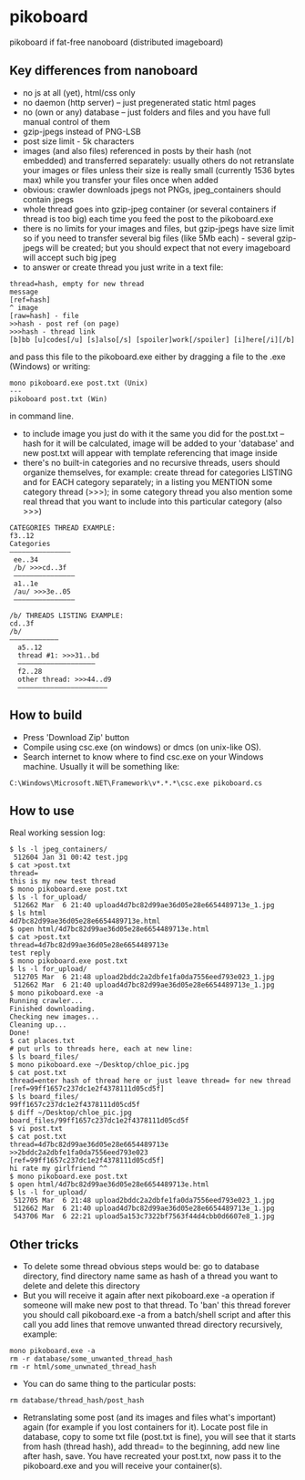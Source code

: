 # pikoboard
pikoboard if fat-free nanoboard (distributed imageboard)

## Key differences from nanoboard
* no js at all (yet), html/css only
* no daemon (http server) – just pregenerated static html pages
* no (own or any) database – just folders and files and you have full manual control of them
* gzip-jpegs instead of PNG-LSB
* post size limit - 5k characters
* images (and also files) referenced in posts by their hash (not embedded) and transferred separately: usually others do not retranslate your images or files unless their size is really small (currently 1536 bytes max) while you transfer your files once when added
* obvious: crawler downloads jpegs not PNGs, jpeg_containers should contain jpegs
* whole thread goes into gzip-jpeg container (or several containers if thread is too big) each time you feed the post to the pikoboard.exe
* there is no limits for your images and files, but gzip-jpegs have size limit so if you need to transfer several big files (like 5Mb each) - several gzip-jpegs will be created; but you should expect that not every imageboard will accept such big jpeg
* to answer or create thread you just write in a text file:
```
thread=hash, empty for new thread
message
[ref=hash] 
^ image
[raw=hash] - file
>>hash - post ref (on page)
>>>hash - thread link
[b]bb [u]codes[/u] [s]also[/s] [spoiler]work[/spoiler] [i]here[/i][/b]
```
and pass this file to the pikoboard.exe either by dragging a file to the .exe (Windows) or writing:
```
mono pikoboard.exe post.txt (Unix)
---
pikoboard post.txt (Win)
```
in command line.
* to include image you just do with it the same you did for the post.txt – hash for it will be calculated, image will be added to your 'database' and new post.txt will appear with template referencing that image inside
* there's no built-in categories and no recursive threads, users should organize themselves, for example: create thread for categories LISTING and for EACH category separately; in a listing you MENTION some category thread (>>>); in some category thread you also mention some real thread that you want to include into this particular category (also >>>)
```
CATEGORIES THREAD EXAMPLE:
f3..12
Categories
–––––––––––––––
 ee..34
 /b/ >>>cd..3f
 –––––––––––––––
 a1..1e
 /au/ >>>3e..05
 –––––––––––––––

/b/ THREADS LISTING EXAMPLE:
cd..3f
/b/
––––––––––––
  a5..12
  thread #1: >>>31..bd
  –––––––––––––––––––
  f2..28
  other thread: >>>44..d9
  ––––––––––––––––––––––
```

## How to build
* Press 'Download Zip' button
* Compile using csc.exe (on windows) or dmcs (on unix-like OS).
* Search internet to know where to find csc.exe on your Windows machine. Usually it will be something like:
```
C:\Windows\Microsoft.NET\Framework\v*.*.*\csc.exe pikoboard.cs
```

## How to use

Real working session log:
```
$ ls -l jpeg_containers/
 512604 Jan 31 00:42 test.jpg
$ cat >post.txt
thread=
this is my new test thread
$ mono pikoboard.exe post.txt 
$ ls -l for_upload/
 512662 Mar  6 21:40 upload4d7bc82d99ae36d05e28e6654489713e_1.jpg
$ ls html
4d7bc82d99ae36d05e28e6654489713e.html
$ open html/4d7bc82d99ae36d05e28e6654489713e.html 
$ cat >post.txt
thread=4d7bc82d99ae36d05e28e6654489713e
test reply
$ mono pikoboard.exe post.txt 
$ ls -l for_upload/
 512705 Mar  6 21:48 upload2bddc2a2dbfe1fa0da7556eed793e023_1.jpg
 512662 Mar  6 21:40 upload4d7bc82d99ae36d05e28e6654489713e_1.jpg
$ mono pikoboard.exe -a
Running crawler...
Finished downloading.
Checking new images...
Cleaning up...
Done!
$ cat places.txt 
# put urls to threads here, each at new line:
$ ls board_files/
$ mono pikoboard.exe ~/Desktop/chloe_pic.jpg 
$ cat post.txt 
thread=enter hash of thread here or just leave thread= for new thread
[ref=99ff1657c237dc1e2f4378111d05cd5f]
$ ls board_files/
99ff1657c237dc1e2f4378111d05cd5f
$ diff ~/Desktop/chloe_pic.jpg board_files/99ff1657c237dc1e2f4378111d05cd5f 
$ vi post.txt
$ cat post.txt
thread=4d7bc82d99ae36d05e28e6654489713e
>>2bddc2a2dbfe1fa0da7556eed793e023
[ref=99ff1657c237dc1e2f4378111d05cd5f]
hi rate my girlfriend ^^
$ mono pikoboard.exe post.txt 
$ open html/4d7bc82d99ae36d05e28e6654489713e.html
$ ls -l for_upload/
 512705 Mar  6 21:48 upload2bddc2a2dbfe1fa0da7556eed793e023_1.jpg
 512662 Mar  6 21:40 upload4d7bc82d99ae36d05e28e6654489713e_1.jpg
 543706 Mar  6 22:21 upload5a153c7322bf7563f44d4cbb0d6607e8_1.jpg
 ```

## Other tricks
* To delete some thread obvious steps would be: go to database directory, find directory name same as hash of a thread you want to delete and delete this directory
* But you will receive it again after next pikoboard.exe -a operation if someone will make new post to that thread. To 'ban' this thread forever you should call pikoboard.exe -a from a batch/shell script and after this call you add lines that remove unwanted thread directory recursively, example:
```
mono pikoboard.exe -a
rm -r database/some_unwanted_thread_hash
rm -r html/some_unwnated_thread_hash
```
* You can do same thing to the particular posts:
```
rm database/thread_hash/post_hash
```
* Retranslating some post (and its images and files what's important) again (for example if you lost containers for it). Locate post file in database, copy to some txt file (post.txt is fine), you will see that it starts from hash (thread hash), add thread= to the beginning, add new line after hash, save. You have recreated your post.txt, now pass it to the pikoboard.exe and you will receive your container(s).
